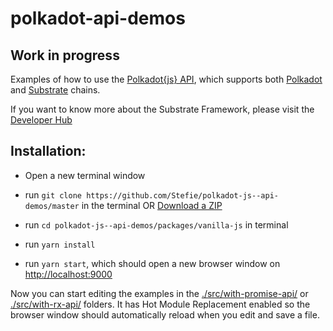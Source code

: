 # polkadot-api-demos
## Work in progress
Examples of how to use the [Polkadot{js} API](https://github.com/polkadot-js/api), which supports both [Polkadot](https://github.com/paritytech/polkadot) and [Substrate](https://github.com/paritytech/substrate) chains.

If you want to know more about the Substrate Framework, please visit the [Developer Hub](https://substrate.readme.io/docs)


## Installation:

- Open a new terminal window

- run `git clone https://github.com/Stefie/polkadot-js--api-demos/master` in the terminal OR [Download a ZIP](https://github.com/Stefie/polkadot-js--api-demos/archive/master.zip)

- run `cd polkadot-js--api-demos/packages/vanilla-js` in terminal

- run `yarn install`

- run `yarn start`, which should open a new browser window on [http://localhost:9000](http://localhost:9000)

Now you can start editing the examples in the [./src/with-promise-api/](https://github.com/Stefie/polkadot-js--api-demos/blob/master/demo-vanilla-js/src/with-promise-api) or [./src/with-rx-api/](https://github.com/Stefie/polkadot-js--api-demos/blob/master/demo-vanilla-js/src/with-rx-api) folders. It has Hot Module Replacement enabled so the browser window should automatically reload when you edit and save a file.
